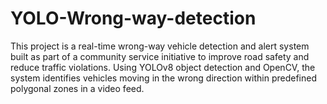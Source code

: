 # YOLO-Wrong-way-detection
This project is a real-time wrong-way vehicle detection and alert system built as part of a community service initiative to improve road safety and reduce traffic violations. Using YOLOv8 object detection and OpenCV, the system identifies vehicles moving in the wrong direction within predefined polygonal zones in a video feed.
